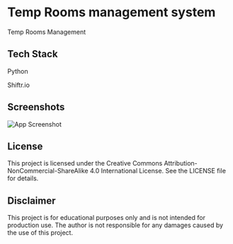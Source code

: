 # Temp Rooms management system

Temp Rooms Management

## Tech Stack

Python

Shiftr.io

## Screenshots

![App Screenshot](https://via.placeholder.com/468x300?text=App+Screenshot+Here)

## License

This project is licensed under the Creative Commons Attribution-NonCommercial-ShareAlike 4.0 International License. See the LICENSE file for details.

## Disclaimer

This project is for educational purposes only and is not intended for production use. The author is not responsible for any damages caused by the use of this project.
